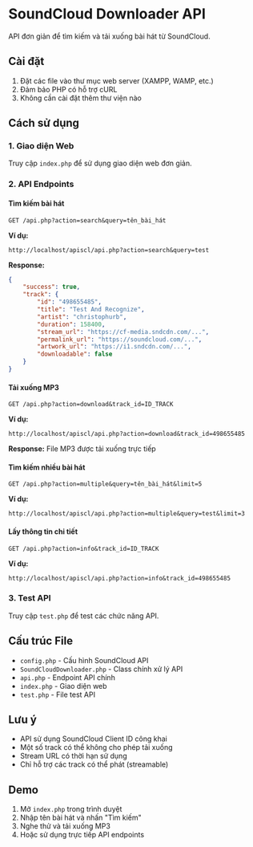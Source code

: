 # SoundCloud Downloader API

API đơn giản để tìm kiếm và tải xuống bài hát từ SoundCloud.

## Cài đặt

1. Đặt các file vào thư mục web server (XAMPP, WAMP, etc.)
2. Đảm bảo PHP có hỗ trợ cURL
3. Không cần cài đặt thêm thư viện nào

## Cách sử dụng

### 1. Giao diện Web
Truy cập `index.php` để sử dụng giao diện web đơn giản.

### 2. API Endpoints

#### Tìm kiếm bài hát
```
GET /api.php?action=search&query=tên_bài_hát
```

**Ví dụ:**
```
http://localhost/apiscl/api.php?action=search&query=test
```

**Response:**
```json
{
    "success": true,
    "track": {
        "id": "498655485",
        "title": "Test And Recognize",
        "artist": "christophurb",
        "duration": 158400,
        "stream_url": "https://cf-media.sndcdn.com/...",
        "permalink_url": "https://soundcloud.com/...",
        "artwork_url": "https://i1.sndcdn.com/...",
        "downloadable": false
    }
}
```

#### Tải xuống MP3
```
GET /api.php?action=download&track_id=ID_TRACK
```

**Ví dụ:**
```
http://localhost/apiscl/api.php?action=download&track_id=498655485
```

**Response:** File MP3 được tải xuống trực tiếp

#### Tìm kiếm nhiều bài hát
```
GET /api.php?action=multiple&query=tên_bài_hát&limit=5
```

**Ví dụ:**
```
http://localhost/apiscl/api.php?action=multiple&query=test&limit=3
```

#### Lấy thông tin chi tiết
```
GET /api.php?action=info&track_id=ID_TRACK
```

**Ví dụ:**
```
http://localhost/apiscl/api.php?action=info&track_id=498655485
```

### 3. Test API
Truy cập `test.php` để test các chức năng API.

## Cấu trúc File

- `config.php` - Cấu hình SoundCloud API
- `SoundCloudDownloader.php` - Class chính xử lý API
- `api.php` - Endpoint API chính
- `index.php` - Giao diện web
- `test.php` - File test API

## Lưu ý

- API sử dụng SoundCloud Client ID công khai
- Một số track có thể không cho phép tải xuống
- Stream URL có thời hạn sử dụng
- Chỉ hỗ trợ các track có thể phát (streamable)

## Demo

1. Mở `index.php` trong trình duyệt
2. Nhập tên bài hát và nhấn "Tìm kiếm"
3. Nghe thử và tải xuống MP3
4. Hoặc sử dụng trực tiếp API endpoints
